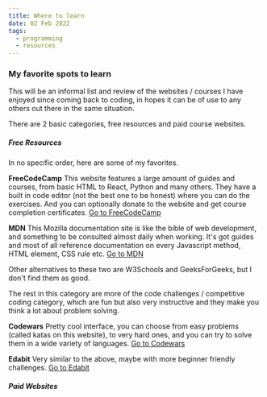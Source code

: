```yaml
---
title: Where to learn
date: 02 Feb 2022
tags:
  - programming
  - resources
---
```


### My favorite spots to learn

This will be an informal list and review of the websites / courses I have enjoyed since coming back to coding, in hopes it can be of use to any others out there in the same situation.

There are 2 basic categories, free resources and paid course websites.

##### Free Resources

In no specific order, here are some of my favorites.

**FreeCodeCamp**
This website features a large amount of guides and courses, from basic HTML to React, Python and many others. They have a built in code editor (not the best one to be honest) where you can do the exercises. And you can optionally donate to the website and get course completion certificates.
[Go to FreeCodeCamp](https://www.freecodecamp.org/learn/)

**MDN**
This Mozilla documentation site is like the bible of web development, and something to be consulted almost daily when working. It's got guides and most of all reference documentation on every Javascript method, HTML element, CSS rule etc.
[Go to MDN](https://developer.mozilla.org/)

Other alternatives to these two are W3Schools and GeeksForGeeks, but I don't find them as good.

The rest in this category are more of the code challenges / competitive coding category, which are fun but also very instructive and they make you think a lot about problem solving.

**Codewars**
Pretty cool interface, you can choose from easy problems (called katas on this website), to very hard ones, and you can try to solve them in a wide variety of languages. [Go to Codewars](https://www.codewars.com/)

**Edabit**
Very similar to the above, maybe with more beginner friendly challenges. [Go to Edabit](https://edabit.com/challenges)

##### Paid Websites
